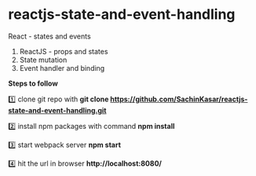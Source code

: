 # reactjs-state-and-event-handling
React - states and events

1. ReactJS - props and states
2. State mutation 
3. Event handler and binding


**Steps to follow**

:one: clone git repo with 
**git clone https://github.com/SachinKasar/reactjs-state-and-event-handling.git**

:two: install npm packages with command
**npm install**

:three: start webpack server
**npm start**

:four: hit the url in browser **http://localhost:8080/**

